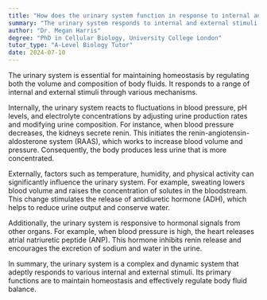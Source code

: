 ```yaml
---
title: "How does the urinary system function in response to internal and external stimuli?"
summary: "The urinary system responds to internal and external stimuli through various mechanisms."
author: "Dr. Megan Harris"
degree: "PhD in Cellular Biology, University College London"
tutor_type: "A-Level Biology Tutor"
date: 2024-07-10
---
```


The urinary system is essential for maintaining homeostasis by regulating both the volume and composition of body fluids. It responds to a range of internal and external stimuli through various mechanisms.

Internally, the urinary system reacts to fluctuations in blood pressure, pH levels, and electrolyte concentrations by adjusting urine production rates and modifying urine composition. For instance, when blood pressure decreases, the kidneys secrete renin. This initiates the renin-angiotensin-aldosterone system (RAAS), which works to increase blood volume and pressure. Consequently, the body produces less urine that is more concentrated.

Externally, factors such as temperature, humidity, and physical activity can significantly influence the urinary system. For example, sweating lowers blood volume and raises the concentration of solutes in the bloodstream. This change stimulates the release of antidiuretic hormone (ADH), which helps to reduce urine output and conserve water.

Additionally, the urinary system is responsive to hormonal signals from other organs. For example, when blood pressure is high, the heart releases atrial natriuretic peptide (ANP). This hormone inhibits renin release and encourages the excretion of sodium and water in the urine.

In summary, the urinary system is a complex and dynamic system that adeptly responds to various internal and external stimuli. Its primary functions are to maintain homeostasis and effectively regulate body fluid balance.
    